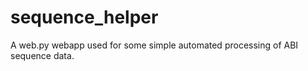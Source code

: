 sequence_helper
===============

A web.py webapp used for some simple automated processing of ABI sequence data.
